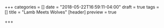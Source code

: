 +++
categories = []
date = "2018-05-22T16:59:11-04:00"
draft = true
tags = []
title = "Lamb Meets Wolves"
[header]
preview = true

+++

